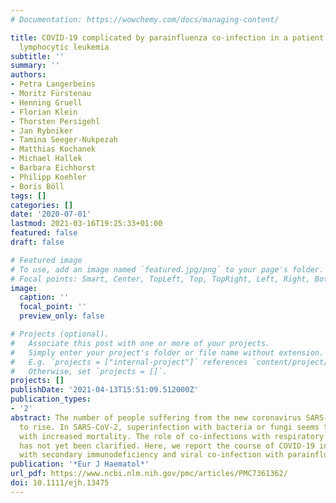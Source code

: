 ```yaml
---
# Documentation: https://wowchemy.com/docs/managing-content/

title: COVID‐19 complicated by parainfluenza co‐infection in a patient with chronic
  lymphocytic leukemia
subtitle: ''
summary: ''
authors:
- Petra Langerbeins
- Moritz Fürstenau
- Henning Gruell
- Florian Klein
- Thorsten Persigehl
- Jan Rybniker
- Tamina Seeger‐Nukpezah
- Matthias Kochanek
- Michael Hallek
- Barbara Eichhorst
- Philipp Koehler
- Boris Böll
tags: []
categories: []
date: '2020-07-01'
lastmod: 2021-03-16T19:25:33+01:00
featured: false
draft: false

# Featured image
# To use, add an image named `featured.jpg/png` to your page's folder.
# Focal points: Smart, Center, TopLeft, Top, TopRight, Left, Right, BottomLeft, Bottom, BottomRight.
image:
  caption: ''
  focal_point: ''
  preview_only: false

# Projects (optional).
#   Associate this post with one or more of your projects.
#   Simply enter your project's folder or file name without extension.
#   E.g. `projects = ["internal-project"]` references `content/project/deep-learning/index.md`.
#   Otherwise, set `projects = []`.
projects: []
publishDate: '2021-04-13T15:51:09.512000Z'
publication_types:
- '2'
abstract: The number of people suffering from the new coronavirus SARS‐CoV‐2 continues
  to rise. In SARS‐CoV‐2, superinfection with bacteria or fungi seems to be associated
  with increased mortality. The role of co‐infections with respiratory viral pathogens
  has not yet been clarified. Here, we report the course of COVID‐19 in a CLL patient
  with secondary immunodeficiency and viral co‐infection with parainfluenza.
publication: '*Eur J Haematol*'
url_pdf: https://www.ncbi.nlm.nih.gov/pmc/articles/PMC7361362/
doi: 10.1111/ejh.13475
---
```

